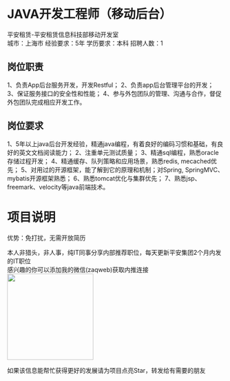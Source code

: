 # JAVA开发工程师（移动后台）
平安租赁-平安租赁信息科技部移动开发室  
城市：上海市 经验要求：5年 学历要求：本科  招聘人数：1

## 岗位职责
1、负责App后台服务开发，开发Restful；
   2、负责app后台管理平台的开发；
   3、保证服务接口的安全性和性能；
   4、参与外包团队的管理、沟通与合作，督促外包团队完成相应开发工作。

## 岗位要求
1、5年以上java后台开发经验，精通java编程，有着良好的编码习惯和基础，有良好的英文文档阅读能力；
   2、注重单元测试质量；
   3、精通sql编程，熟悉oracle存储过程开发；
   4、精通缓存、队列策略和应用场景，熟悉redis, mecached优先；
   5、对用过的开源框架，能了解到它的原理和机制；对Spring, SpringMVC、mybatis开源框架熟悉；
   6、熟悉tomcat优化与集群优先；
   7、熟悉jsp、freemark、velocity等java前端技术。

# 项目说明

优势：免打扰，无需开放简历

本人非猎头，非人事，纯IT同事分享内部推荐职位，每天更新平安集团2个月内发的IT职位  
感兴趣的你可以添加我的微信(zaqweb)获取内推连接  
<img src="https://github.com/zaqweb/PA-IT-JOBS/blob/master/WechatICode.jpeg"  height="200" width="200">

如果该信息能帮忙获得更好的发展请为项目点亮Star，转发给有需要的朋友




